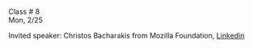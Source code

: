 
<div class="lecture2">
<div class="column_date">

Class # 8 <br>
Mon, 2/25

</div>

<div class="column_materials">
<p markdown="block">


Invited speaker: Christos Bacharakis from Mozilla Foundation, [Linkedin](https://www.linkedin.com/in/christosbaharakis/?originalSubdomain=gr)



</p>
</div>

<div class="column_assign">
<p markdown="block">


</p>
</div>

</div>
